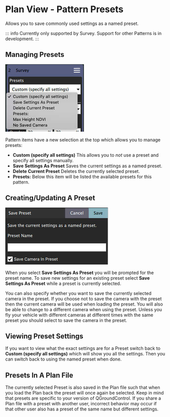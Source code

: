 # Plan View - Pattern Presets

Allows you to save commonly used settings as a named preset.

::: info
Currently only supported by Survey. Support for other Patterns is in development.
:::


## Managing Presets

![Preset Combo](../../../assets/plan/pattern/PatternPresetCombo.jpg)

Pattern items have a new selection at the top which allows you to manage presets: 

* **Custom (specify all settings)** This allows you to *not* use a preset and specify all settings manually.
* **Save Settings As Preset** Saves the current settings as a named preset.
* **Delete Current Preset** Deletes the currently selected preset.
* **Presets:** Below this item will be listed the available presets for this pattern.

## Creating/Updating A Preset

![Preset Save](../../../assets/plan/pattern/PatternPresetSave.jpg)

When you select **Save Settings As Preset** you will be prompted for the preset name. To save new settings for an existing preset select **Save Settings As Preset** while a preset is currently selected.

You can also specify whether you want to save the currently selected camera in the preset. If you choose not to save the camera with the preset then the current camera will be used when loading the preset. You will also be able to change to a different camera when using the preset. Unless you fly your vehicle with different cameras at different times with the same preset you should select to save the camera in the preset.

## Viewing Preset Settings

If you want to view what the exact settings are for a Preset switch back to **Custom (specify all settings)** which will show you all the settings. Then you can switch back to using the named preset when done.

## Presets In A Plan File

The currently selected Preset is also saved in the Plan file such that when you load the Plan back the preset will once again be selected. Keep in mind that presets are specific to your version of QGroundControl. If you share a Plan file with a preset with another user, incorrect behavior may occur if that other user also has a preset of the same name but different settings.
